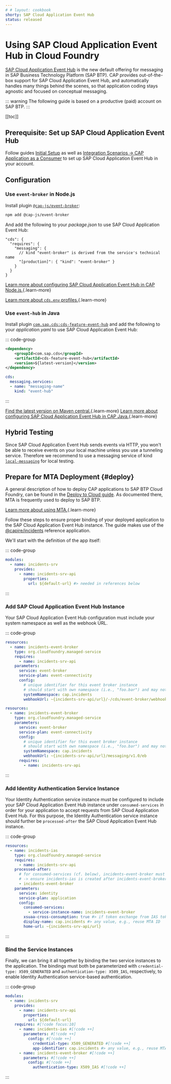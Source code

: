```yaml
---
# # layout: cookbook
shorty: SAP Cloud Application Event Hub
status: released
---
```


# Using SAP Cloud Application Event Hub in Cloud Foundry

[SAP Cloud Application Event Hub](https://help.sap.com/docs/event-broker) is the new default offering for messaging in SAP Business Technology Platform (SAP BTP).
CAP provides out-of-the-box support for SAP Cloud Application Event Hub, and automatically handles many things behind the scenes, so that application coding stays agnostic and focused on conceptual messaging.

::: warning
The following guide is based on a productive (paid) account on SAP BTP.
:::

[[toc]]



## Prerequisite: Set up SAP Cloud Application Event Hub

Follow guides [Initial Setup](https://help.sap.com/docs/sap-cloud-application-event-hub/sap-cloud-application-event-hub-service-guide/initial-setup) as well as [Integration Scenarios &rarr; CAP Application as a Consumer](https://help.sap.com/docs/sap-cloud-application-event-hub/sap-cloud-application-event-hub-service-guide/cap-application-as-subscriber) to set up SAP Cloud Application Event Hub in your account.



## Configuration


### Use `event-broker` in Node.js

Install plugin [`@cap-js/event-broker`](../../plugins/#event-hub):

```sh
npm add @cap-js/event-broker
```

And add the following to your _package.json_ to use SAP Cloud Application Event Hub:

```jsonc
"cds": {
  "requires": {
    "messaging": {
      // kind "event-broker" is derived from the service's technical name
      "[production]": { "kind": "event-broker" }
    }
  }
}
```


[Learn more about configuring SAP Cloud Application Event Hub in CAP Node.js.](../../node.js/messaging#event-broker){.learn-more}

[Learn more about `cds.env` profiles.](../../node.js/cds-env#profiles){.learn-more}


### Use `event-hub` in Java

Install plugin [`com.sap.cds:cds-feature-event-hub`](../../plugins/#event-hub) and add the following to your _application.yaml_ to use SAP Cloud Application Event Hub:

::: code-group
```xml [srv/pom.xml]
<dependency>
    <groupId>com.sap.cds</groupId>
    <artifactId>cds-feature-event-hub</artifactId>
    <version>${latest-version}</version>
</dependency>
```

```yaml [srv/src/main/resources/application.yaml]
cds:
  messaging.services:
  - name: "messaging-name"
    kind: "event-hub"
```
:::

[Find the latest version on Maven central.](https://central.sonatype.com/artifact/com.sap.cds/cds-feature-event-hub/versions){.learn-more}
[Learn more about configuring SAP Cloud Application Event Hub in CAP Java.](../../java/messaging#using-real-brokers){.learn-more}



## Hybrid Testing

Since SAP Cloud Application Event Hub sends events via HTTP, you won't be able to receive events on your local machine unless you use a tunneling service.
Therefore we recommend to use a messaging service of kind [`local-messaging`](../../node.js/messaging#local-messaging) for local testing.



## Prepare for MTA Deployment {#deploy}

A general description of how to deploy CAP applications to SAP BTP Cloud Foundry, can be found in the [Deploy to Cloud guide](../deployment/).
As documented there, MTA is frequently used to deploy to SAP BTP.

[Learn more about using MTA.](../deployment/){.learn-more}

Follow these steps to ensure proper binding of your deployed application to the SAP Cloud Application Event Hub instance.
The guide makes use of the [@capire/incidents](https://github.com/cap-js/incidents-app) reference application.

We'll start with the definition of the app itself:

::: code-group
```yaml [mta.yaml]
modules:
  - name: incidents-srv
    provides:
      - name: incidents-srv-api
        properties:
          url: ${default-url} #> needed in references below
```
:::


### Add SAP Cloud Application Event Hub Instance

Your SAP Cloud Application Event Hub configuration must include your system namespace as well as the webhook URL.


::: code-group
```yaml [mta.yaml in Node.js]
resources:
  - name: incidents-event-broker
    type: org.cloudfoundry.managed-service
    requires:
      - name: incidents-srv-api
    parameters:
      service: event-broker
      service-plan: event-connectivity
      config:
        # unique identifier for this event broker instance
        # should start with own namespace (i.e., "foo.bar") and may not be longer than 15 characters
        systemNamespace: cap.incidents
        webhookUrl: ~{incidents-srv-api/url}/-/cds/event-broker/webhook

```

```yaml [mta.yaml in Java]
resources:
  - name: incidents-event-broker
    type: org.cloudfoundry.managed-service
    parameters:
      service: event-broker
      service-plan: event-connectivity
      config:
        # unique identifier for this event broker instance
        # should start with own namespace (i.e., "foo.bar") and may not be longer than 15 characters
        systemNamespace: cap.incidents
        webhookUrl: ~{incidents-srv-api/url}/messaging/v1.0/eb
      requires:
        - name: incidents-srv-api
```
:::


### Add Identity Authentication Service Instance

Your Identity Authentication service instance must be configured to include your SAP Cloud Application Event Hub instance under `consumed-services` in order for your application to accept requests from SAP Cloud Application Event Hub.
For this purpose, the Identity Authentication service instance should further be `processed-after` the SAP Cloud Application Event Hub instance.

::: code-group
```yaml {6,14} [mta.yaml]
resources:
  - name: incidents-ias
    type: org.cloudfoundry.managed-service
    requires:
      - name: incidents-srv-api
    processed-after:
      # for consumed-services (cf. below), incidents-event-broker must already exist
      # -> ensure incidents-ias is created after incidents-event-broker
      - incidents-event-broker
    parameters:
      service: identity
      service-plan: application
      config:
        consumed-services:
          - service-instance-name: incidents-event-broker
       	xsuaa-cross-consumption: true #> if token exchange from IAS token to XSUAA token is needed
        display-name: cap.incidents #> any value, e.g., reuse MTA ID
        home-url: ~{incidents-srv-api/url}
```
:::


### Bind the Service Instances

Finally, we can bring it all together by binding the two service instances to the application.
The bindings must both be parameterized with `credential-type: X509_GENERATED` and `authentication-type: X509_IAS`, respectively, to enable Identity Authentication service-based authentication.

::: code-group
```yaml {1-3} [mta.yaml]
modules:
  - name: incidents-srv
    provides:
      - name: incidents-srv-api
        properties:
          url: ${default-url} 
    requires: #[!code focus:10]
      - name: incidents-ias #[!code ++]
        parameters: #[!code ++]
          config: #[!code ++]
            credential-type: X509_GENERATED #[!code ++]
            app-identifier: cap.incidents #> any value, e.g., reuse MTA ID [!code ++]
      - name: incidents-event-broker #[!code ++]
        parameters: #[!code ++]
          config: #[!code ++]
            authentication-type: X509_IAS #[!code ++]
```
:::


<span id="event-hub-mt" />
